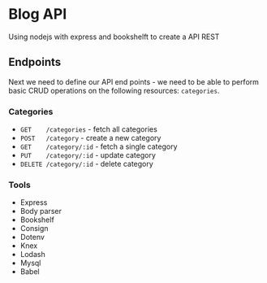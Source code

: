 # Blog API

Using nodejs with express and bookshelft to create a API REST

## Endpoints

Next we need to define our API end points - we need to be able to perform basic CRUD operations on the following resources: `categories`.

### Categories
 - `GET    /categories`   - fetch all categories
 - `POST   /category`     - create a new category
 - `GET    /category/:id` - fetch a single category
 - `PUT    /category/:id` - update category
 - `DELETE /category/:id` - delete category

### Tools
- Express
- Body parser
- Bookshelf
- Consign
- Dotenv
- Knex
- Lodash
- Mysql
- Babel
